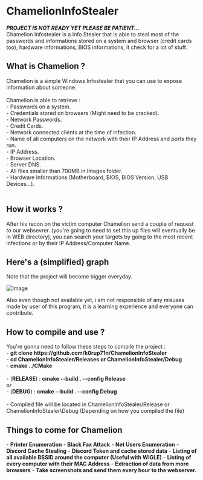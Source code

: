 # ChamelionInfoStealer
*****PROJECT IS NOT READY YET PLEASE BE PATIENT...*****<br>
Chamelion Infostealer is a Info Stealer that is able to steal most of the passwords and informations stored on a system and browser (credit cards too), hardware informations, BIOS informations, it check for a lot of stuff.<br>

<h2>What is Chamelion ?</h2>
Chamelion is a simple Windows Infostealer that you can use to expose information about someone.<br><br>
Chamelion is able to retrieve :<br>
     - Passwords on a system.<br>
     - Credentials stored on browsers (Might need to be cracked).<br>
     - Network Passwords.<br>
     - Credit Cards.<br>
     - Network connected clients at the time of infection.<br>
     - Name of all computers on the network with their IP Address and ports they run.<br>
     - IP Address.<br>
     - Browser Location.<br>
     - Server DNS.<br>
     - All files smaller than 700MB in Images folder.<br>
     - Hardware Informations (Motherboard, BIOS, BIOS Version, USB Devices...).<br><br>

<h2>How it works ?</h2>
After his recon on the victim computer Chamelion send a couple of request to our websevrer. (you're going to need to set this up files will eventually be in WEB directory), you can search your targets by going to the most recent infections or by their IP Address/Computer Name.

<h2>Here's a (simplified) graph</h2>
Note that the project will become bigger everyday.

![Image](https://i.imgur.com/tffP503.png)


Also even though not available yet, i am not responsible of any misuses made by user of this program, it is a learning experience and everyone can contribute.

<h2>How to compile and use ?</h2>
You're gonna need to follow these steps to compile the project :<br>
     - <b>git clone https://github.com/k0rup71n/ChamelionInfoStealer</b><br>
     - <b>cd ChamelionInfoStealer/Releases or ChamelionInfoStealer/Debug</b><br>
     - <b>cmake ../CMake</b><br><br>
     - (<b>RELEASE</b>) : <b>cmake --build . --config Release</b><br>
     or<br>
     - (<b>DEBUG</b>) : <b>cmake --build . --config Debug</b><br><br>
     - Compiled file will be located in ChamelionInfoStealer/Release or ChamelionInfoStealer\Debug (Depending on how you compiled the file)<br>


<h2>Things to come for Chamelion</h2>
     - <b>Printer Enumeration</b>
     - <b>Black Fax Attack</b>
     - <b>Net Users Enumeration</b>
     - <b>Discord Cache Stealing</b>
     - <b>Discord Token and cache stored data</b>
     - <b>Listing of all available BSSID around the computer (Useful with WIGLE)</b>
     - <b>Listing of every computer with their MAC Address</b>
     - <b>Extraction of data from more browsers</b>
     - <b>Take screenshots and send them every hour to the webserver.</b>
